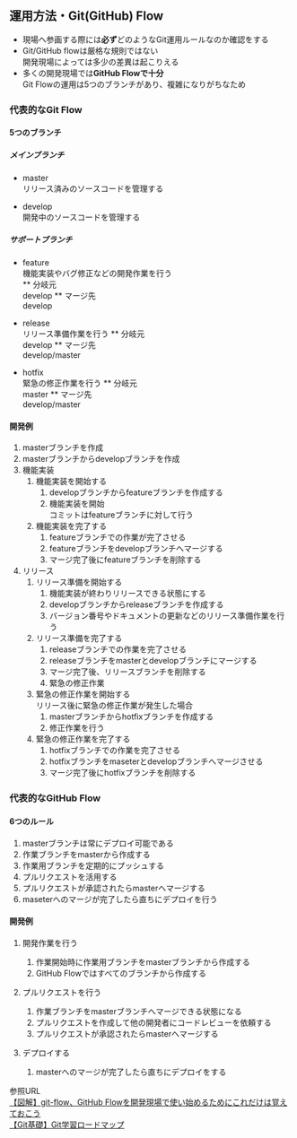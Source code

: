 ## 運用方法・Git(GitHub) Flow  
* 現場へ参画する際には**必ず**どのようなGit運用ルールなのか確認をする  
* Git/GitHub flowは厳格な規則ではない  
開発現場によっては多少の差異は起こりえる  
* 多くの開発現場では**GitHub Flowで十分**  
Git Flowの運用は5つのブランチがあり、複雑になりがちなため  

### 代表的なGit Flow  

#### 5つのブランチ  

##### メインブランチ  
* master  
リリース済みのソースコードを管理する  

* develop  
開発中のソースコードを管理する  

##### サポートブランチ  
* feature  
機能実装やバグ修正などの開発作業を行う  
** 分岐元  
develop
** マージ先  
develop

* release  
リリース準備作業を行う
** 分岐元  
develop
** マージ先  
develop/master

* hotfix  
緊急の修正作業を行う
** 分岐元  
master
** マージ先  
develop/master

#### 開発例
1. masterブランチを作成  
1. masterブランチからdevelopブランチを作成  
1. 機能実装
   1. 機能実装を開始する  
      1. developブランチからfeatureブランチを作成する  
      2. 機能実装を開始  
コミットはfeatureブランチに対して行う
   1. 機能実装を完了する  
      1. featureブランチでの作業が完了させる  
      2. featureブランチをdevelopブランチへマージする  
      3. マージ完了後にfeatureブランチを削除する  
1. リリース  
   1. リリース準備を開始する  
      1. 機能実装が終わりリリースできる状態にする  
      2. developブランチからreleaseブランチを作成する  
      3. バージョン番号やドキュメントの更新などのリリース準備作業を行う  
   2. リリース準備を完了する  
      1. releaseブランチでの作業を完了させる  
      2. releaseブランチをmasterとdevelopブランチにマージする  
      3. マージ完了後、リリースブランチを削除する  
      4. 緊急の修正作業  
   3. 緊急の修正作業を開始する  
リリース後に緊急の修正作業が発生した場合  
      1. masterブランチからhotfixブランチを作成する  
      2. 修正作業を行う  
   1. 緊急の修正作業を完了する  
      1. hotfixブランチでの作業を完了させる  
      2. hotfixブランチをmaseterとdevelopブランチへマージさせる  
      3. マージ完了後にhotfixブランチを削除する  

### 代表的なGitHub Flow  
#### 6つのルール  
1. masterブランチは常にデプロイ可能である
1. 作業ブランチをmasterから作成する
1. 作業用ブランチを定期的にプッシュする
1. プルリクエストを活用する
1. プルリクエストが承認されたらmasterへマージする
1. maseterへのマージが完了したら直ちにデプロイを行う

#### 開発例

1. 開発作業を行う  
   1. 作業開始時に作業用ブランチをmasterブランチから作成する  
   2. GitHub Flowではすべてのブランチから作成する  

2. プルリクエストを行う  
   1. 作業ブランチをmasterブランチへマージできる状態になる
   2. プルリクエストを作成して他の開発者にコードレビューを依頼する
   3. プルリクエストが承認されたらmasterへマージする  

3. デプロイする  
   1. masterへのマージが完了したら直ちにデプロイをする


参照URL  
[【図解】git-flow、GitHub Flowを開発現場で使い始めるためにこれだけは覚えておこう](https://atmarkit1.itmedia1.co1.jp/ait/articles/1708/01/news0151.html#02)   
[【Git基礎】Git学習ロードマップ](https://zenn1.dev/mukkun69n/articles/81e9d29d644aa0)  